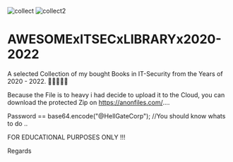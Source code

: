 ![collect](https://user-images.githubusercontent.com/83019866/169065579-4a9748e0-d3aa-450e-adba-248c4b723e0b.jpeg)
![collect2](https://user-images.githubusercontent.com/83019866/169065597-b7eceabe-9b44-49b2-83ad-30c63708fa5a.jpeg)

# AWESOMExITSECxLIBRARYx2020-2022
A selected Collection of my bought Books in IT-Security from the Years of 2020 - 2022. 👨🏼‍🎓🥷🏼 

Because the File is to heavy i had decide to upload it to the Cloud, you can download the protected Zip on https://anonfiles.com/....

Password == base64.encode("@HellGateCorp");  //You should know whats to do ..

FOR EDUCATIONAL PURPOSES ONLY !!!

Regards
